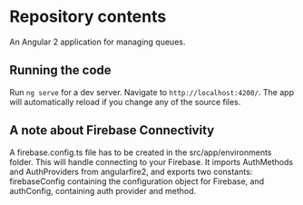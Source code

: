 
# Repository contents

An Angular 2 application for managing queues.


## Running the code
Run `ng serve` for a dev server. Navigate to `http://localhost:4200/`. The app will automatically reload if you change any of the source files.

## A note about Firebase Connectivity
A firebase.config.ts file has to be created in the src/app/environments folder.  This will handle connecting to your Firebase. It imports AuthMethods and AuthProviders from angularfire2, and exports two constants: firebaseConfig containing the configuration object for Firebase, and authConfig, containing auth provider and method.
